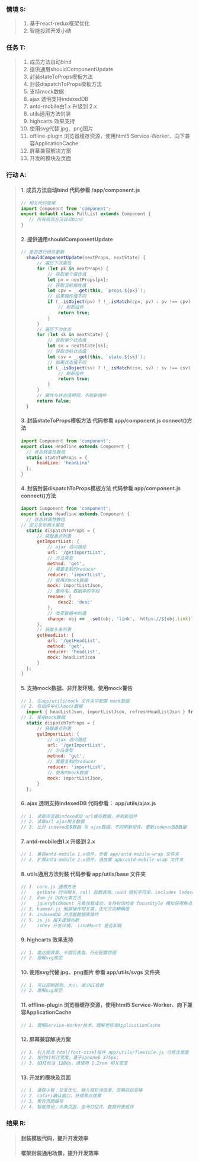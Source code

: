 ### 情境 S:
> 1. 基于react-redux框架优化
> 2. 智能投顾开发小结
### 任务 T:  
> 1. 成员方法自动bind
> 2. 提供通用shouldComponentUpdate
> 3. 封装stateToProps模板方法
> 4. 封装dispatchToProps模板方法
> 5. 支持mock数据
> 6. ajax 透明支持indexedDB
> 7. antd-mobile由1.x 升级到 2.x
> 8. utils通用方法封装
> 9. highcarts 效果支持
> 10. 使用svg代替 jpg、png图片
> 11. offline-plugin 浏览器缓存资源，使用html5 Service-Worker、向下兼容ApplicationCache
> 12. 屏幕兼容解决方案
> 13. 开发的模块及页面
### 行动 A: 
> #### 1. 成员方法自动bind 代码参看 /app/component.js
>```javascript
> // 相关代码使用
> import Component from 'component';
> export default class PullList extends Component { 
>    // 所有成员方法自动bind
> }
>```
> #### 2. 提供通用shouldComponentUpdate
>```javascript
>// 是否进行组件更新
>	shouldComponentUpdate(nextProps, nextState) {
>		// 遍历下次属性
>		for (let pk in nextProps) {
>			// 获取单个属性值
>			let pv = nextProps[pk];
>			// 获取当前属性值
>			let cpv = _.get(this, `props.${pk}`);
>			// 如果属性值不同
>			if (_.isObject(pv) ? !_.isMatch(cpv, pv) : pv !== cpv) {
>				// 刷新组件
>				return true;
>			}
>		}
>		// 遍历下次状态
>		for (let sk in nextState) {
>			// 获取单个状态值
>			let sv = nextState[sk];
>			// 获取当前状态值
>			let csv = _.get(this, `state.${sk}`);
>			// 如果状态值不同
>			if (_.isObject(sv) ? !_.isMatch(csv, sv) : sv !== csv) {
>				// 刷新组件
>				return true;
>			}
>		}
>		// 属性与状态值相同，不刷新组件
>		return false;
>	}
>```
> #### 3. 封装stateToProps模板方法 代码参看 app/component.js connect()方法
>```javascript
>import Component from 'component';
>export class Headline extends Component {
>	// 状态转属性数组
>	static stateToProps = {
>		headLine: 'headLine'
>	};
>}
>```
> #### 4. 封装封装dispatchToProps模板方法 代码参看 app/component.js connect()方法
>```javascript
>import Component from 'component';
>export class Headline extends Component {
>	// 状态转属性数组
>// 定义发布相关属性
>	static dispatchToProps = {
>		// 获取重点列表
>		getImportList: {
>			// ajax 访问路径
>			url: '/getImportList',
>			// 方法类型
>			method: 'get',
>			// 需要复制的reducer
>			reducer: 'importList',
>			// 使用的mock数据
>			mock: importListJson,
>			// 重命名，数据中的字段
>			rename: {
>				desc2: 'desc'
>			},
>			// 改变数据中的值
>			change: obj => _.set(obj, 'link', `https://${obj.link}`)
>		},
>		// 获取头条列表
>		getHeadList: {
>			url: '/getHeadList',
>			method: 'get',
>			reducer: 'headList',
>			mock: headListJson
>		}
>	};
>}
>```
> #### 5. 支持mock数据、非开发环境，使用mock警告
>```javascript
> // 1. 在app/utils/mock 文件夹中配置 mock数据
> // 2. 在组件中引入mock数据
>	import { headListJson, importListJson, refreshHeadListJson } from 'utils/mock';
> // 3. 使用mock数据
>	static dispatchToProps = {
>		// 获取重点列表
>		getImportList: {
>			// ajax 访问路径
>			url: '/getImportList',
>			// 方法类型
>			method: 'get',
>			// 需要复制的reducer
>			reducer: 'importList',
>			// 使用的mock数据
>			mock: importListJson,
>		}
>	};
>```
> #### 6. ajax 透明支持indexedDB 代码参看： app/utils/ajax.js
>```javascript
> // 1. 读取浏览器indexedDB url缓存数据，并刷新组件
> // 2. 读取url ajax相关数据
> // 3. 比对 indexedDB数据 与 ajax数据，不同刷新组件、更新indexedDB数据
>```
> #### 7. antd-mobile由1.x 升级到 2.x
>```javascript
> // 1. 兼容antd-mobile 1.x组件，参看 app/antd-mobile-wrap 文件夹
> // 2. 扩展antd-mobile 2.x组件，请放置 app/antd-mobile-wrap 文件夹
>```
> #### 8. utils通用方法封装 代码参看 app/utils/base 文件夹
>```javascript
> // 1. core.js 通用方法
> //    getDate 时间相关、call 函数调用、uuid 随机字符串、includes lodash扩展方法、override 扩展现有方法、attrRename 属性重命名
> // 2. dom.js DOM元素方法
> //    jqueryDidMount 元素挂载成功，支持轮询检查 focusStyle 模拟获得焦点效果
> // 3. hammer.js 触屏操作相关类，优化方向精确度
> // 4. indexedDB 浏览器数据库操作
> // 5. is.js 相关逻辑判断
> //    isDev 开发环境、 isUnMount 是否卸载
>```
> #### 9. highcarts 效果支持
>```javascript
> // 1. 雷达图背景、半圆仪表盘、行业配置饼图
> // 2. 理解svg规范
>```
> #### 10. 使用svg代替 jpg、png图片 参看 app/utils/svgs 文件夹
>```javascript
> // 1. 可以控制颜色、大小、减少UI依赖
> // 2. 理解svg规范
>```
> #### 11. offline-plugin 浏览器缓存资源，使用html5 Service-Worker、向下兼容ApplicationCache
>```javascript
> // 1. 理解Service-Worker技术、理解老标准ApplicationCache
>```
> #### 12. 屏幕兼容解决方案
>```javascript
> // 1. 引入修改 html{font-size}组件 app/utils/flexible.js 可修改宽度
> // 2. 按住UI标注宽度，基于iphone6 375px;
> // 3. 如UI标注 120dp，请使用 1.2rem 相关宽度
>```
> #### 13. 开发的模块及页面
>```javascript
> // 1. 通联小智：交互优化、输入框轮询信息、忽略前后空格
> // 2. safari确认窗口，获得焦点效果
> // 3. 聚合页面编写
> // 4. 智能资讯：头条页面、走马灯组件、数据列表组件
>```
### 结果 R:
> #### 封装模板代码，提升开发效率
> #### 框架封装通用场景，提升开发效率
